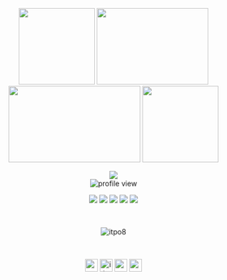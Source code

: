 
<p align="center"> <img src="https://uupload.ir/files/mjyu_github.gif" height="150px" width="150px"> <img src="https://uupload.ir/files/ropv_vqibf1zftl66q7xbmwbx.gif" height="150px" width="220"><img src="https://uupload.ir/files/sz9_exaltedaccomplishedhornedtoad-size_restricted.gif" height="150px" width="260px"> <img src="https://uupload.ir/files/tp6n_spec-raspberrypi-gif-256-transp.gif" height="150px" width="150px"></p>

<div align="center"> <img src="https://uupload.ir/files/1b1r_text.gif"><br/>
  
<img alt="profile view" src="https://komarev.com/ghpvc/?username=itpo8&style=flat&color=red"> 
  
<img src="https://img.shields.io/badge/language-Python-purple"> <img src="https://img.shields.io/badge/language-php-purple"> <img src="https://img.shields.io/badge/language-Csharp-purple"> <img src="https://img.shields.io/badge/language-perl-purple"> <img src="https://img.shields.io/badge/os-Parrot-red"> </div> <br/>

<p align="center"> <img src="https://github-readme-stats.vercel.app/api?username=itpo8&count_private=true&title_color-red&show_icons=true&theme=midnight-purple" alt="itpo8" /> </p><br/>

<p align="center"> 
  <a href="https://twitter.com/nofugar" target="blank"><img align="center" src=https://uupload.ir/files/t857_twitter.png alt="nofuzgar" height="25" width="25" /></a>
  <a href="https://www.instagram.com/itpo8/" target="blank"><img align="center" src=https://uupload.ir/files/6e9b_instagram.png alt="itpo8" height="25" width="25" /></a>
  <a href="https://t.me/ro0tserver" target="blank"><img align="center" src=https://uupload.ir/files/6wa_telegram.png alt="ro0tserver" height="25" width="25" /></a>
  <a href="https://b2n.ir/po0ri4" target="blank"><img align="center" src=https://uupload.ir/files/eh17_youtube.png alt="po0ri4" height="25" width="25" /></a>
</p>

